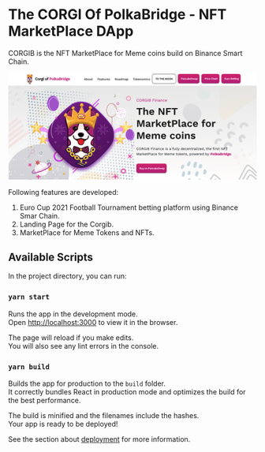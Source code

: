 
# The CORGI Of PolkaBridge - NFT MarketPlace DApp

CORGIB is the NFT MarketPlace for Meme coins build on Binance Smart Chain.


![Website Screenshot](corgib.png)


Following features are developed:

1. Euro Cup 2021 Football Tournament betting platform using Binance Smar Chain.
2. Landing Page for the Corgib.
3. MarketPlace for Meme Tokens and NFTs.
## Available Scripts

In the project directory, you can run:

### `yarn start`

Runs the app in the development mode.\
Open [http://localhost:3000](http://localhost:3000) to view it in the browser.

The page will reload if you make edits.\
You will also see any lint errors in the console.


### `yarn build`

Builds the app for production to the `build` folder.\
It correctly bundles React in production mode and optimizes the build for the best performance.

The build is minified and the filenames include the hashes.\
Your app is ready to be deployed!

See the section about [deployment](https://facebook.github.io/create-react-app/docs/deployment) for more information.

